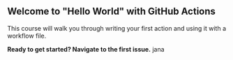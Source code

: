 ## Welcome to "Hello World" with GitHub Actions

This course will walk you through writing your first action and using it with a workflow file. 

**Ready to get started? Navigate to the first issue.**
jana
